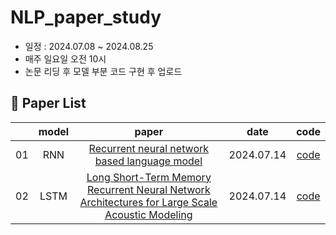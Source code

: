 # NLP_paper_study
- 일정 : 2024.07.08 ~ 2024.08.25
- 매주 일요일 오전 10시
- 논문 리딩 후 모델 부분 코드 구현 후 업로드

## 📃 Paper List
||model|paper|date|code|
|:--:|:--:|:-----:|:---:|:---:|
|01|RNN|[Recurrent neural network based language model](https://arxiv.org/pdf/1409.3215.pdf)|2024.07.14|[code]()|  
|02|LSTM|[Long Short-Term Memory Recurrent Neural Network Architectures for Large Scale Acoustic Modeling](https://static.googleusercontent.com/media/research.google.com/ko//pubs/archive/43905.pdf)|2024.07.14|[code]( )|


